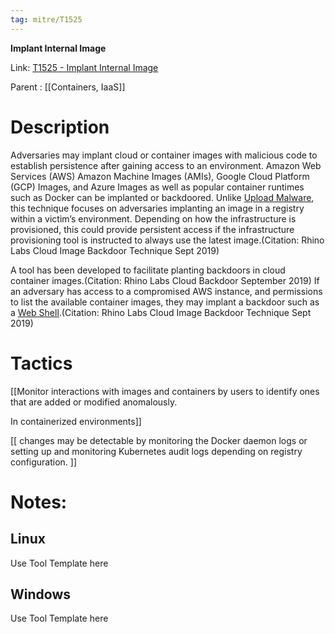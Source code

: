```yaml
---
tag: mitre/T1525
---
```


**Implant Internal Image**

Link: [T1525 - Implant Internal Image](https://attack.mitre.org/techniques/T1525)

Parent : [[Containers, IaaS]]


# Description

Adversaries may implant cloud or container images with malicious code to establish persistence after gaining access to an environment. Amazon Web Services (AWS) Amazon Machine Images (AMIs), Google Cloud Platform (GCP) Images, and Azure Images as well as popular container runtimes such as Docker can be implanted or backdoored. Unlike [Upload Malware](https://attack.mitre.org/techniques/T1608/001), this technique focuses on adversaries implanting an image in a registry within a victim’s environment. Depending on how the infrastructure is provisioned, this could provide persistent access if the infrastructure provisioning tool is instructed to always use the latest image.(Citation: Rhino Labs Cloud Image Backdoor Technique Sept 2019)

A tool has been developed to facilitate planting backdoors in cloud container images.(Citation: Rhino Labs Cloud Backdoor September 2019) If an adversary has access to a compromised AWS instance, and permissions to list the available container images, they may implant a backdoor such as a [Web Shell](https://attack.mitre.org/techniques/T1505/003).(Citation: Rhino Labs Cloud Image Backdoor Technique Sept 2019)

# Tactics


[[Monitor interactions with images and containers by users to identify ones that are added or modified anomalously.

In containerized environments]]

[[ changes may be detectable by monitoring the Docker daemon logs or setting up and monitoring Kubernetes audit logs depending on registry configuration. ]]


# Notes:

## Linux

Use Tool Template here

## Windows

Use Tool Template here